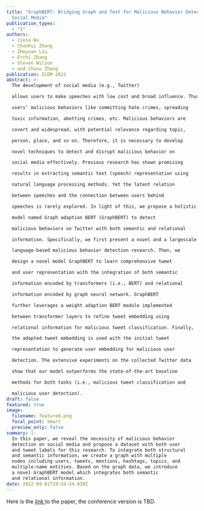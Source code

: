 ```yaml
---
title: "GraphBERT: Bridging Graph and Text for Malicious Behavior Detection on
  Social Media"
publication_types:
  - "1"
authors:
  - Jiele Wu
  - Chunhui Zhang
  - Zheyuan Liu
  - Erchi Zhang
  - Steven Wilson
  - and Chuxu Zhang
publication: ICDM 2022
abstract: >-
  The development of social media (e.g., Twitter)

  allows users to make speeches with low cost and broad influence. Thus, social media has become a perfect place for

  users’ malicious behaviors like committing hate crimes, spreading

  toxic information, abetting crimes, etc. Malicious behaviors are

  covert and widespread, with potential relevance regarding topic,

  person, place, and so on. Therefore, it is necessary to develop

  novel techniques to detect and disrupt malicious behavior on

  social media effectively. Previous research has shown promising

  results in extracting semantic text (speech) representation using

  natural language processing methods. Yet the latent relation

  between speeches and the connection between users behind

  speeches is rarely explored. In light of this, we propose a holistic

  model named Graph adaption BERT (GraphBERT) to detect

  malicious behaviors on Twitter with both semantic and relational

  information. Specifically, we first present a novel and a largescale corpus of tweet data to benefit both graph-based and

  language-based malicious behavior detection research. Then, we

  design a novel model GraphBERT to learn comprehensive tweet

  and user representation with the integration of both semantic

  information encoded by transformers (i.e., BERT) and relational

  information encoded by graph neural network. GraphBERT

  further leverages a weight adaption BERT module implemented

  between transformer layers to refine tweet embedding using

  relational information for malicious tweet classification. Finally,

  the adapted tweet embedding is used with the initial tweet

  representation to generate user embedding for malicious user

  detection. The extensive experiments on the collected Twitter data

  show that our model outperforms the state-of-the-art baseline

  methods for both tasks (i.e., malicious tweet classification and

  malicious user detection).
draft: false
featured: true
image:
  filename: featured.png
  focal_point: Smart
  preview_only: false
summary: |-
  In this paper, we reveal the necessity of malicious behavior
  detection on social media and propose a dataset with both user
  and tweet labels for this research. To integrate both structural
  and semantic information, we create a graph with multiple
  nodes including users, tweets, mentions, hashtags, topics, and
  multiple-name entities. Based on the graph data, we introduce
  a novel GraphBERT model which integrates both semantic
  and relational information.
date: 2022-09-01T19:54:54.830Z
---
```

H﻿ere is the [link ](https://aragakiyuiii.github.io/data/GraphBERT-%20Bridging%20Graph%20and%20Text%20for%20Malicious%20Behavior%20Detection%20on%20Social%20Media-ICDM22.pdf)to the paper, the conference version is TBD.